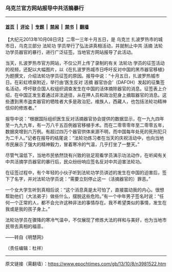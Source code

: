 ### 乌克兰官方网站报导中共活摘暴行

---

#### [首页](../../../..?n3981522) &nbsp;|&nbsp; [评论](../../../../../epoch-comment?n3981522) &nbsp;|&nbsp; [专题](../../../../../epoch-special?n3981522) &nbsp;|&nbsp; [禁闻](../../../../../epoch-news?n3981522) &nbsp;|&nbsp; [禁书](../../../../../books?n3981522) &nbsp;|&nbsp; [翻墙](https://github.com/gfw-breaker/nogfw/blob/master/README.md?n3981522)


<div class="post_content" id="artbody" itemprop="articleBody">
 <!-- article content begin -->
 <p>
  【大纪元2013年10月08日讯】二零一三年十月五日，是
  <ok href="https://www.epochtimes.com/gb/tag/%E4%B9%8C%E5%85%8B%E5%85%B0.html">
   乌克兰
  </ok>
  扎波罗热市的城市日，乌克兰部分
  <ok href="https://www.epochtimes.com/gb/tag/%E6%B3%95%E8%BD%AE%E5%8A%9F.html">
   法轮功
  </ok>
  学员举行了弘法讲真相活动，并就制止中共
  <ok href="https://www.epochtimes.com/gb/tag/%E6%B4%BB%E6%91%98.html">
   活摘
  </ok>
  法轮功学员器官的暴行，进行广泛征签。当地官方网站报导了此活动。
 </p>
 <p>
  当天，扎波罗热市官方网站，不仅公开上传了录制的有关
  <ok href="https://www.epochtimes.com/gb/tag/%E6%B3%95%E8%BD%AE%E5%8A%9F.html">
   法轮功
  </ok>
  学员的征签活动的视频，还配以大幅图片，以《在扎波罗热城市日呼吁反对中国的黑市器官移植》为题撰文，介绍法轮功学员征签的原因。报导中说：“十月五日，扎波罗热城市日。在彩虹喷泉附近，举行由‘医生反对
  <ok href="https://www.epochtimes.com/gb/tag/%E6%B4%BB%E6%91%98.html">
   活摘
  </ok>
  器官协会’（DAFOH）发起的征集签名活动，呼吁联合国人权组织调查发生在中国的活体摘除器官的消息。征签表上介绍，在中国正发生着通过非法途径，从在押人员和政治犯身上摘取器官的消息。这些遭到黑市盗卖器官的牺牲者大多是政治犯，维族人，西藏人，也包括法轮功精神信仰的修炼者。”
 </p>
 <p>
  报导中说：“根据国际组织医生反对活摘器官协会提供的数据显示，在一九九四年至一九九九年，有一万八千五百例器官移植手术。而在二零零零年至二零零五年，数据突增到六万例。有超过四万个器官供体来源不明，而中国每年处死的死刑犯只为二千人。”记者在报导的结尾说：“法轮功炼习者在当天的庆祝活动中，也向当地市民展示了强大的精神毅力，冒着寒冷的气温，几乎打坐了一整天。”
 </p>
 <p>
  尽管气温低下，当地市民依然饶有兴致的驻足观看学员演示功法动作，在听闻有关中共活摘学员器官的暴行后，民众纷纷响应签名反对中共迫害法轮功。
 </p>
 <p>
  在征签过程中，有个年轻的小伙子听到法轮功学员讲述的发生在中国的迫害后，签下了名字，并对法轮功学员说：“需要立刻停止这一（活摘器官的）罪恶。”
 </p>
 <p>
  一个女大学生听到真相后说：“这个消息真是太可怕了，直接震动我的内心。很想帮助他们（大法弟子）做些什么，摆脱这些危险。”有一个中年男子签名时说：“任何一个正常的人，都不会允许这种非法的事情存在。我不希望类似的事情，发生在我或是我的孩子身上。”
 </p>
 <p>
  法轮功学员在骤降的寒冷气温中，不仅展现了修炼大法的祥和与美好，也为当地市民带去真相的福音。
 </p>
 <p>
  ——转自《明慧网》
 </p>
 <p>
  （责任编辑：杜祥）
 </p>
 <p>
  <!-- article content end -->
  <div id="below_article_ad">
  </div>
 </p>
</div>


---

原文链接（需翻墙）：https://www.epochtimes.com/gb/13/10/8/n3981522.htm